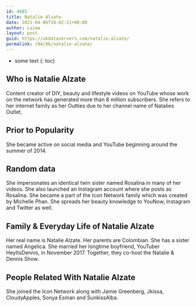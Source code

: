 ```yaml
---
id: 4885
title: Natalie Alzate
date: 2021-04-06T18:02:11+00:00
author: Laima
layout: post
guid: https://ukdataservers.com/natalie-alzate/
permalink: /04/06/natalie-alzate/
---
```


* some text
{: toc}


## Who is Natalie Alzate
                  
                  
                  
Content creator of DIY, beauty and lifestyle videos on YouTube whose work on the network has generated more than 8 million subscribers. She refers to her internet family as her Outties due to her channel name of Natalies Outlet.
                  
              
            
              
            
                
                
                
## Prior to Popularity
                  
                  
                  
She became active on social media and YouTube beginning around the summer of 2014.
                  
              
            
              
            
                
                
                
## Random data
                  
                  
                  
She impersonates an identical twin sister named Rosalina in many of her videos. She also launched an Instagram account where she posts as Rosalina. She became a part of the Icon Network family which was created by Michelle Phan. She spreads her beauty knowledge to YouNow, Instagram and Twitter as well.
                  
              
            
              
            
                
                
                
## Family & Everyday Life of Natalie Alzate
                  
                  
                  
Her real name is Natalie Alzate. Her parents are Colombian. She has a sister named Angelica. She married her longtime boyfriend, YouTuber HeyItsDennis, in November 2017. Together, they co-host the Natalie & Dennis Show. 
                  
              
            
              
            
                
                
                
## People Related With Natalie Alzate
                  
                  
                  
She joined the Icon Network along with Jamie Greenberg, Jkissa, CloudyApples, Sonya Esman and SunkissAlba.
                  
              
            
              
            
                
              
            
              
              
            
            
              
            
          
          
          